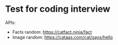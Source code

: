 # Test for coding interview

APIs:

- Facts random: <https://catfact.ninja/fact>
- Image random: <https://cataas.com/cat/says/hello>
